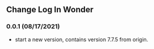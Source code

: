## Change Log In Wonder

### 0.0.1 (08/17/2021)

* start a new version, contains version 7.7.5 from origin. 